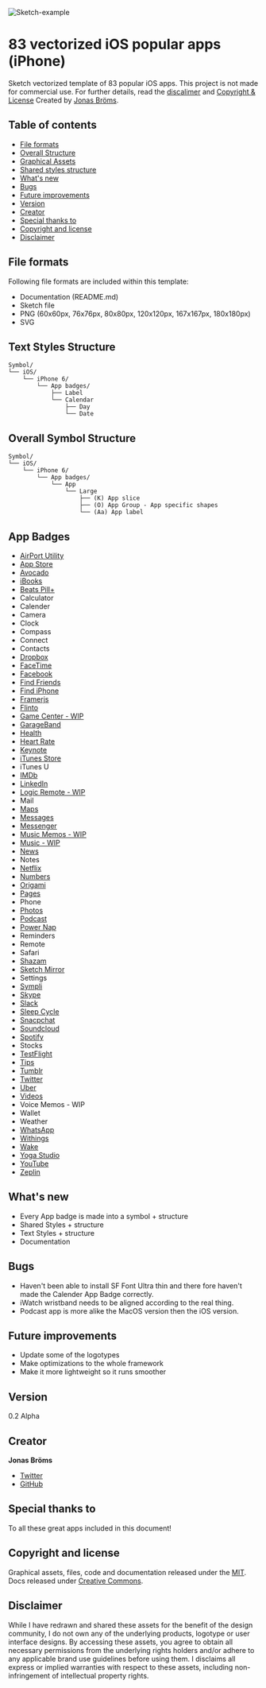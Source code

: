 ![Sketch-example](images/header.jpg)
# 83 vectorized iOS popular apps (iPhone)
Sketch vectorized template of 83 popular iOS apps. This project is not made for commercial use. For further details, read the [discalimer](#discalimer) and [Copyright & License](#copyright-and-license)
Created by [Jonas Bröms](https://twitter.com/jonasbroms).

## Table of contents
* [File formats](#file-formats)
* [Overall Structure](#overall-structure)
* [Graphical Assets](#graphical-assets)
* [Shared styles structure](#shared-styles-structure)
* [What's new](#whats-new)
* [Bugs](#bugs)
* [Future improvements](#future-improvements)
* [Version](#version)
* [Creator](#creator)
* [Special thanks to](#special-thanks-to)
* [Copyright and license](#copyright-and-license)
* [Disclaimer](#disclaimer)

## File formats
Following file formats are included within this template:
* Documentation (README.md)
* Sketch file
* PNG (60x60px, 76x76px, 80x80px, 120x120px, 167x167px, 180x180px)
* SVG

## Text Styles Structure
```
Symbol/
└── iOS/
    └── iPhone 6/
        └── App badges/
            ├── Label
            └── Calendar
                ├── Day
                └── Date
```

## Overall Symbol Structure
```
Symbol/
└── iOS/
    └── iPhone 6/
        └── App badges/
            └── App
                └── Large
                    ├── (K) App slice
                    ├── (O) App Group - App specific shapes
                    └── (Aa) App label
```

## App Badges
* [AirPort Utility](https://itunes.apple.com/us/app/airport-utility/id427276530?mt=8)
* [App Store](https://www.apple.com/appstore)
* [Avocado](http://avocode.com/)
* [iBooks](http://www.apple.com/ibooks/)
* [Beats Pill+](https://itunes.apple.com/us/app/beats-pill+/id1005829608?mt=8)
* Calculator
* Calender
* Camera
* Clock
* Compass
* Connect
* Contacts
* [Dropbox](https://itunes.apple.com/us/app/dropbox/id327630330?mt=8)
* [FaceTime](http://www.apple.com/ios/facetime/)
* [Facebook](https://itunes.apple.com/en/app/facebook/id284882215?mt=8)
* [Find Friends](https://itunes.apple.com/en/app/find-my-friends/id466122094?mt=8)
* [Find iPhone](https://itunes.apple.com/en/app/find-my-iphone/id376101648?mt=8)
* [Framerjs](http://framerjs.com/)
* [Flinto](https://www.flinto.com/mac)
* [Game Center - WIP](https://developer.apple.com/game-center/)
* [GarageBand](https://itunes.apple.com/en/app/garageband/id408709785?mt=8)
* [Health](http://www.apple.com/ios/health/)
* [Heart Rate](https://itunes.apple.com/us/app/sleep-cycle-heart-rate/id813503318?mt=8)
* [Keynote](http://www.apple.com/ios/keynote/)
* [iTunes Store](https://itunes.apple.com/en/app/apple-store/id375380948?mt=8)
* iTunes U
* [IMDb](https://itunes.apple.com/en/app/imdb-movies-tv/id342792525?mt=8)
* [LinkedIn](https://itunes.apple.com/en/app/linkedin/id288429040?mt=8)
* [Logic Remote - WIP](https://itunes.apple.com/us/app/logic-remote/id638394624?mt=8)
* Mail
* [Maps](http://www.apple.com/ios/maps/)
* [Messages](http://www.apple.com/ios/messages/)
* [Messenger](https://itunes.apple.com/us/app/messenger/id454638411?mt=8)
* [Music Memos - WIP](http://www.apple.com/music-memos/)
* [Music - WIP](http://www.apple.com/music/)
* [News](http://www.apple.com/news/)
* Notes
* [Netflix](https://itunes.apple.com/us/app/netflix/id363590051?mt=8)
* [Numbers](http://www.apple.com/ios/numbers/)
* [Origami](https://itunes.apple.com/us/app/origami-live-design-prototyping/id942636206?mt=8)
* [Pages](http://www.apple.com/ios/pages/)
* Phone
* [Photos](http://www.apple.com/ios/photos/)
* [Podcast](https://www.apple.com/support/ios/podcasts/)
* [Power Nap](https://itunes.apple.com/us/app/sleep-cycle-power-nap/id813493308?mt=8)
* Reminders
* Remote
* Safari
* [Shazam](https://itunes.apple.com/us/app/shazam-discover-music-artists/id284993459?mt=8)
* [Sketch Mirror](https://itunes.apple.com/us/app/sketch-mirror/id677296955?mt=8)
* Settings
* [Sympli](https://sympli.io/)
* [Skype](https://itunes.apple.com/en/app/skype-for-iphone/id304878510?mt=8)
* [Slack](https://itunes.apple.com/us/app/slack-team-communication/id618783545?mt=8)
* [Sleep Cycle](https://itunes.apple.com/en/app/sleep-cycle-alarm-clock/id320606217?mt=8)
* [Snacpchat](https://itunes.apple.com/en/app/snapchat/id447188370?mt=8)
* [Soundcloud](https://itunes.apple.com/us/app/soundcloud-music-audio/id336353151?mt=8)
* [Spotify](https://itunes.apple.com/cy/app/spotify-music/id324684580?mt=8)
* Stocks
* [TestFlight](https://itunes.apple.com/cy/app/testflight/id899247664?mt=8)
* [Tips](https://tips.apple.com/en-us/ios/iphone)
* [Tumblr](https://itunes.apple.com/us/app/tumblr/id305343404?mt=8)
* [Twitter](https://itunes.apple.com/en/app/twitter/id333903271?mt=8)
* [Uber](https://itunes.apple.com/us/app/uber/id368677368?mt=8)
* [Videos](http://www.apple.com/ios/videos/)
* Voice Memos - WIP
* Wallet
* Weather
* [WhatsApp](https://itunes.apple.com/cy/app/whatsapp-messenger/id310633997?mt=8)
* [Withings](https://itunes.apple.com/us/app/health-mate-steps-tracker/id542701020?mt=8)
* [Wake](https://wake.io/)
* [Yoga Studio](https://itunes.apple.com/us/app/yoga-studio/id567767430?mt=8)
* [YouTube](https://itunes.apple.com/cy/app/youtube/id544007664?mt=8)
* [Zeplin](https://zeplin.io/)

## What's new
* Every App badge is made into a symbol + structure
* Shared Styles + structure
* Text Styles + structure
* Documentation

## Bugs
* Haven't been able to install SF Font Ultra thin and there fore haven't made the Calender App Badge correctly.
* iWatch wristband needs to be aligned according to the real thing.
* Podcast app is more alike the MacOS version then the iOS version.

## Future improvements
* Update some of the logotypes
* Make optimizations to the whole framework
* Make it more lightweight so it runs smoother

## Version
0.2 Alpha

## Creator
**Jonas Bröms**
* [Twitter](https://twitter.com/jonasbroms)
* [GitHub](https://github.com/bromso)

## Special thanks to
To all these great apps included in this document!

## Copyright and license
Graphical assets, files, code and documentation released under the [MIT](). Docs released under [Creative Commons](https://creativecommons.org/licenses/by/3.0/).

## Disclaimer
While I have redrawn and shared these assets for the benefit of the design community, I do not own any of the underlying products, logotype or user interface designs. By accessing these assets, you agree to obtain all necessary permissions from the underlying rights holders and/or adhere to any applicable brand use guidelines before using them. I disclaims all express or implied warranties with respect to these assets, including non-infringement of intellectual property rights.
